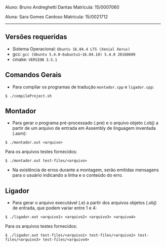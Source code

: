 Aluno: Bruno Andreghetti Dantas                 Matrícula: 15/0007060

Aluna: Sara Gomes Cardoso                       Matrícula: 15/0021712

---------------------------------------------------------------------
## Versões requeridas

* Sistema Operacional: `Ubuntu 16.04.4 LTS (Xenial Xerus)`
* gcc: `gcc (Ubuntu 5.4.0-6ubuntu1~16.04.10) 5.4.0 20160609`
* cmake: `VERSION 3.5.1`

## Comandos Gerais

* Para compilar os programas de tradução `montador.cpp` e `ligador.cpp`:

`$ ./compileProject.sh`

## Montador

* Para gerar o programa pré-processado (.pre) e o arquivo objeto (.obj)
a partir de um arquivo de entrada em Assembly de linguagem inventada
(.asm): 

```
$ ./montador.out <arquivo>

```
Para os arquivos testes fornecidos:
```
$ ./montador.out test-files/<arquivo>

```
* Na existência de erros durante a montagem, serão emitidas mensagens para o usuário indicando
a linha e o conteúdo do erro.

## Ligador

* Para gerar o arquivo executável (.e) a partir dos arquivos objetos (.obj)
de entrada, que podem variar entre 1 e 4:

```
$ ./ligador.out <arquivo1> <arquivo2> <arquivo3> <arquivo4>

```
Para os arquivos testes fornecidos:
```
$ ./ligador.out test-files/<arquivo1> test-files/<arquivo2> test-files/<arquivo3> test-files/<arquivo4>

```
